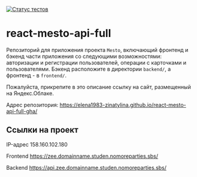 [![Статус тестов](../../actions/workflows/tests.yml/badge.svg)](../../actions/workflows/tests.yml)

# react-mesto-api-full
Репозиторий для приложения проекта `Mesto`, включающий фронтенд и бэкенд части приложения со следующими возможностями: авторизации и регистрации пользователей, операции с карточками и пользователями. Бэкенд расположите в директории `backend/`, а фронтенд - в `frontend/`. 
  
Пожалуйста, прикрепите в это описание ссылку на сайт, размещенный на Яндекс.Облаке.

Адрес репозитория: https://elena1983-zinatylina.github.io/react-mesto-api-full-gha/

## Ссылки на проект

IP-адрес 158.160.102.180

Frontend https://zee.domainname.studen.nomoreparties.sbs/

Backend https://api.zee.domainname.studen.nomoreparties.sbs/
